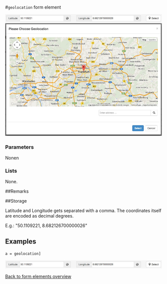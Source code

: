 #`geolocation` form element

![a = geolocation](https://raw.githubusercontent.com/nhagemann/anycontent-cmdl-docs/master/formelement/geolocation.jpg)
![a = geolocation](https://raw.githubusercontent.com/nhagemann/anycontent-cmdl-docs/master/formelement/geolocation_modal.jpg)

### Parameters

Nonen

### Lists

None.

##Remarks

##Storage

Latitude and Longitude gets separated with a comma. The coordinates itself are encoded as decimal degrees.

E.g.: "50.1109221, 8.682126700000026"


## Examples

`a = geolocation]`

![a = geolocation](https://raw.githubusercontent.com/nhagemann/anycontent-cmdl-docs/master/formelement/geolocation.jpg)

[Back to form elements overview](../README.md#form-elements)

